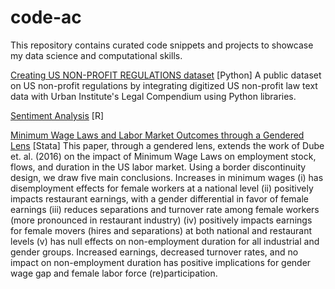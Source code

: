 # code-ac

This repository contains curated code snippets and projects to showcase my data science and computational skills.

[Creating US NON-PROFIT REGULATIONS dataset](https://github.com/anubhachopra/code-ac/tree/67cbd4637f018401f1078227e4c496c6e3bb1b75/code-python)
[Python] A public dataset on US non-profit regulations by integrating digitized US non-profit law text data with Urban Institute's Legal Compendium using Python libraries.

[Sentiment Analysis]()
[R]

[Minimum Wage Laws and Labor Market Outcomes through a Gendered Lens](https://github.com/anubhachopra/code-ac/tree/17c8120d66226ab69851f6b7139e9d98db41311a/code-stata)
[Stata] This paper, through a gendered lens, extends the work of Dube et. al. (2016) on the impact of Minimum Wage Laws on employment stock, flows, and duration in the US labor market. Using a border discontinuity design, we draw five main conclusions. Increases in minimum wages (i) has disemployment effects for female workers at a national level (ii) positively impacts restaurant earnings, with a gender differential in favor of female earnings (iii) reduces separations and turnover rate among female workers (more pronounced in restaurant industry) (iv) positively impacts earnings for female movers (hires and separations) at both national and restaurant levels (v) has null effects on non-employment duration for all industrial and gender groups. Increased earnings, decreased turnover rates, and no impact on non-employment duration has positive implications for gender wage gap and female labor force (re)participation.

